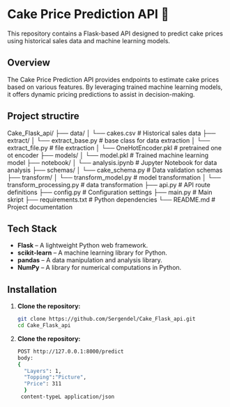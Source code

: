 # Cake Price Prediction API 🍰

This repository contains a Flask-based API designed to predict cake prices using historical sales data and machine learning models.

## Overview

The Cake Price Prediction API provides endpoints to estimate cake prices based on various features. 
By leveraging trained machine learning models, it offers dynamic pricing predictions to assist in decision-making.

## Project structire
Cake_Flask_api/
├── data/
│   └── cakes.csv                # Historical sales data
├── extract/
│   └── extract_base.py          # base class for data extraction
│   └── extract_file.py          # file extraction
│   └── OneHotEncoder.pkl        # pretrained one ot encoder
├── models/
│   └── model.pkl                # Trained machine learning model
├── notebook/
│   └── analysis.ipynb           # Jupyter Notebook for data analysis
├── schemas/
│   └── cake_schema.py           # Data validation schemas
├── transform/
│   └── transform_model.py       # model transformation 
│   └── transform_processing.py  # data transformation 
├── api.py                       # API route definitions
├── config.py                    # Configuration settings
├── main.py                      # Main skript
├── requirements.txt             # Python dependencies
└── README.md                    # Project documentation


## Tech Stack

- **Flask** – A lightweight Python web framework.
- **scikit-learn** – A machine learning library for Python.
- **pandas** – A data manipulation and analysis library.
- **NumPy** – A library for numerical computations in Python.

## Installation

1. **Clone the repository:**

   ```bash
   git clone https://github.com/Sergendel/Cake_Flask_api.git
   cd Cake_Flask_api
   ```
    
2. **Clone the repository:**
   ```bash
   POST http://127.0.0.1:8000/predict
   body: 
   {
     "Layers": 1,
     "Topping":"Picture",
     "Price": 311
     }
    content-typeL application/json 
   ```